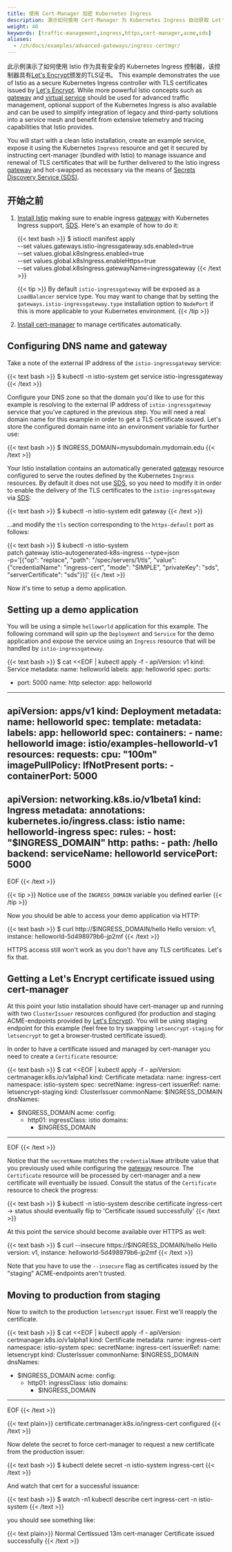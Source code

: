 ```yaml
---
title: 使用 Cert-Manager 加密 Kubernetes Ingress
description: 演示如何使用 Cert-Manager 为 Kubernetes Ingress 自动获取 Let's Encrypt TLS 证书。
weight: 40
keywords: [traffic-management,ingress,https,cert-manager,acme,sds]
aliases:
  - /zh/docs/examples/advanced-gateways/ingress-certmgr/
---
```


此示例演示了如何使用 Istio 作为具有安全的 Kubernetes Ingress 控制器，该控制器具有[Let's Encrypt](https://letsencrypt.org/)颁发的TLS证书。
This example demonstrates the use of Istio as a secure Kubernetes Ingress controller with TLS certificates issued by [Let's Encrypt](https://letsencrypt.org/). While more powerful Istio concepts such as [gateway](/docs/reference/config/networking/gateway) and [virtual service](/docs/reference/config/networking/virtual-service) should be used for advanced traffic management, optional support of the Kubernetes Ingress is also available and can be used to simplify integration of legacy and third-party solutions into a service mesh and benefit from extensive telemetry and tracing capabilities that Istio provides.

You will start with a clean Istio installation, create an example service, expose it using the Kubernetes `Ingress` resource and get it secured by instructing cert-manager (bundled with Istio) to manage issuance and renewal of TLS certificates that will be further delivered to the Istio ingress [gateway](/docs/reference/config/networking/gateway) and hot-swapped as necessary via the means of [Secrets Discovery Service (SDS)](https://www.envoyproxy.io/docs/envoy/latest/configuration/security/secret).

## 开始之前

1. [Install Istio](/docs/setup/) making sure to enable ingress [gateway](/docs/reference/config/networking/gateway) with Kubernetes Ingress support, [SDS](https://www.envoyproxy.io/docs/envoy/latest/configuration/security/secret). Here's an example of how to do it:

    {{< text bash >}}
    $ istioctl manifest apply \
      --set values.gateways.istio-ingressgateway.sds.enabled=true \
      --set values.global.k8sIngress.enabled=true \
      --set values.global.k8sIngress.enableHttps=true \
      --set values.global.k8sIngress.gatewayName=ingressgateway
    {{< /text >}}

    {{< tip >}}
    By default `istio-ingressgateway` will be exposed as a `LoadBalancer` service type. You may want to change that by setting the `gateways.istio-ingressgateway.type` installation option to `NodePort` if this is more applicable to your Kubernetes environment.
    {{< /tip >}}

1. [Install cert-manager](https://docs.cert-manager.io/en/latest/getting-started/install/kubernetes.html) to manage certificates automatically.

## Configuring DNS name and gateway

Take a note of the external IP address of the `istio-ingressgateway` service:

{{< text bash >}}
$ kubectl -n istio-system get service istio-ingressgateway
{{< /text >}}

Configure your DNS zone so that the domain you'd like to use for this example is resolving to the external IP address of `istio-ingressgateway` service that you've captured in the previous step. You will need a real domain name for this example in order to get a TLS certificate issued. Let's store the configured domain name into an environment variable for further use:

{{< text bash >}}
$ INGRESS_DOMAIN=mysubdomain.mydomain.edu
{{< /text >}}

Your Istio installation contains an automatically generated [gateway](/docs/reference/config/networking/gateway) resource configured to serve the routes defined by the Kubernetes `Ingress` resources. By default it does not use [SDS](https://www.envoyproxy.io/docs/envoy/latest/configuration/security/secret), so you need to modify it in order to enable the delivery of the TLS certificates to the `istio-ingressgateway` via [SDS](https://www.envoyproxy.io/docs/envoy/latest/configuration/security/secret):

{{< text bash >}}
$ kubectl -n istio-system edit gateway
{{< /text >}}

...and modify the `tls` section corresponding to the `https-default` port as follows:

{{< text bash >}}
$ kubectl -n istio-system \
  patch gateway istio-autogenerated-k8s-ingress --type=json \
  -p='[{"op": "replace", "path": "/spec/servers/1/tls", "value": {"credentialName": "ingress-cert", "mode": "SIMPLE", "privateKey": "sds", "serverCertificate": "sds"}}]'
{{< /text >}}

Now it's time to setup a demo application.

## Setting up a demo application

You will be using a simple `helloworld` application for this example. The following command will spin up the `Deployment` and `Service` for the demo application and expose the service using an `Ingress` resource that will be handled by `istio-ingressgateway`.

{{< text bash >}}
$ cat <<EOF | kubectl apply -f -
apiVersion: v1
kind: Service
metadata:
  name: helloworld
  labels:
    app: helloworld
spec:
  ports:
  - port: 5000
    name: http
  selector:
    app: helloworld
---
apiVersion: apps/v1
kind: Deployment
metadata:
  name: helloworld
spec:
  template:
    metadata:
      labels:
        app: helloworld
    spec:
      containers:
      - name: helloworld
        image: istio/examples-helloworld-v1
        resources:
          requests:
            cpu: "100m"
        imagePullPolicy: IfNotPresent
        ports:
        - containerPort: 5000
---
apiVersion: networking.k8s.io/v1beta1
kind: Ingress
metadata:
  annotations:
    kubernetes.io/ingress.class: istio
  name: helloworld-ingress
spec:
  rules:
    - host: "$INGRESS_DOMAIN"
      http:
        paths:
          - path: /hello
            backend:
              serviceName: helloworld
              servicePort: 5000
---
EOF
{{< /text >}}

{{< tip >}}
Notice use of the `INGRESS_DOMAIN` variable you defined earlier
{{< /tip >}}

Now you should be able to access your demo application via HTTP:

{{< text bash >}}
$ curl http://$INGRESS_DOMAIN/hello
Hello version: v1, instance: helloworld-5d498979b6-jp2mf
{{< /text >}}

HTTPS access still won't work as you don't have any TLS certificates. Let's fix that.

## Getting a Let's Encrypt certificate issued using cert-manager

At this point your Istio installation should have cert-manager up and running with two `ClusterIssuer` resources configured (for production and staging ACME-endpoints provided by [Let's Encrypt](https://letsencrypt.org/)). You will be using staging endpoint for this example (feel free to try swapping `letsencrypt-staging` for `letsencrypt` to get a browser-trusted certificate issued).

In order to have a certificate issued and managed by cert-manager you need to create a `Certificate` resource:

{{< text bash >}}
$ cat <<EOF | kubectl apply -f -
apiVersion: certmanager.k8s.io/v1alpha1
kind: Certificate
metadata:
  name: ingress-cert
  namespace: istio-system
spec:
  secretName: ingress-cert
  issuerRef:
    name: letsencrypt-staging
    kind: ClusterIssuer
  commonName: $INGRESS_DOMAIN
  dnsNames:
  - $INGRESS_DOMAIN
  acme:
    config:
    - http01:
        ingressClass: istio
      domains:
      - $INGRESS_DOMAIN
---
EOF
{{< /text >}}

Notice that the `secretName` matches the `credentialName` attribute value that you previously used while configuring the [gateway](/docs/reference/config/networking/gateway) resource. The `Certificate` resource will be processed by cert-manager and a new certificate will eventually be issued. Consult the status of the `Certificate` resource to check the progress:

{{< text bash >}}
$ kubectl -n istio-system describe certificate ingress-cert
-> status should eventually flip to 'Certificate issued successfully'
{{< /text >}}

At this point the service should become available over HTTPS as well:

{{< text bash >}}
$ curl --insecure https://$INGRESS_DOMAIN/hello
Hello version: v1, instance: helloworld-5d498979b6-jp2mf
{{< /text >}}

Note that you have to use the `--insecure` flag as certificates issued by the "staging" ACME-endpoints aren't trusted.

## Moving to production from staging

Now to switch to the production `letsencrypt` issuer.  First we'll reapply the certificate.

{{< text bash >}}
$ cat <<EOF | kubectl apply -f -
apiVersion: certmanager.k8s.io/v1alpha1
kind: Certificate
metadata:
  name: ingress-cert
  namespace: istio-system
spec:
  secretName: ingress-cert
  issuerRef:
    name: letsencrypt
    kind: ClusterIssuer
  commonName: $INGRESS_DOMAIN
  dnsNames:
  - $INGRESS_DOMAIN
  acme:
    config:
    - http01:
        ingressClass: istio
      domains:
      - $INGRESS_DOMAIN
---
EOF
{{< /text >}}

{{< text plain>}}
certificate.certmanager.k8s.io/ingress-cert configured
{{< /text >}}

Now delete the secret to force cert-manager to request a new certificate from the production issuer:

{{< text bash >}}
$ kubectl delete secret -n istio-system ingress-cert
{{< /text >}}

And watch that cert for a successful issuance:

{{< text bash >}}
$ watch -n1 kubectl describe cert ingress-cert -n istio-system
{{< /text >}}

you should see something like:

{{< text plain>}}
Normal  CertIssued     13m   cert-manager  Certificate issued successfully
{{< /text >}}
